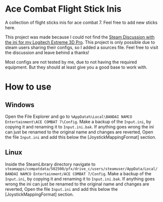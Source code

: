 # Ace Combat Flight Stick Inis
A collection of flight sticks inis for ace combat 7. Feel free to add new sticks here.

This project was made because I could not find the [Steam Discussion with the ini for my Logitech Extreme 3D Pro](https://steamcommunity.com/app/502500/discussions/0/1754646027384418458/). This project is only possible due to steam users sharing their configs, so I added a sources file. Feel free to visit the discussion and leave behind a thanks!

Most configs are not tested by me, due to not having the required equipment. But they should at least give you a good base to work with.

# How to use
## Windows
Open the File Explorer and go to `%AppData%\Local\BANDAI NAMCO Entertainment\ACE COMBAT 7\Config`. 
Make a backup of the `Input.ini`, by copying it and renaming it to `Input.ini.bak`. If anything goes wrong the ini can just be renamed to the original name and changes are reverted, 
Open the file `Input.ini` and add this below the [JoystickMappingFormat] section.
## Linux
Inside the SteamLibrary directory navigate to `steamapps/compatdata/502500/pfx/drive_c/users/steamuser/AppData/Local/BANDAI NAMCO Entertainment/ACE COMBAT 7/Config`.
Make a backup of the `Input.ini`, by copying it and renaming it to `Input.ini.bak`. If anything goes wrong the ini can just be renamed to the original name and changes are reverted,
Open the file `Input.ini` and add this below the [JoystickMappingFormat] section.